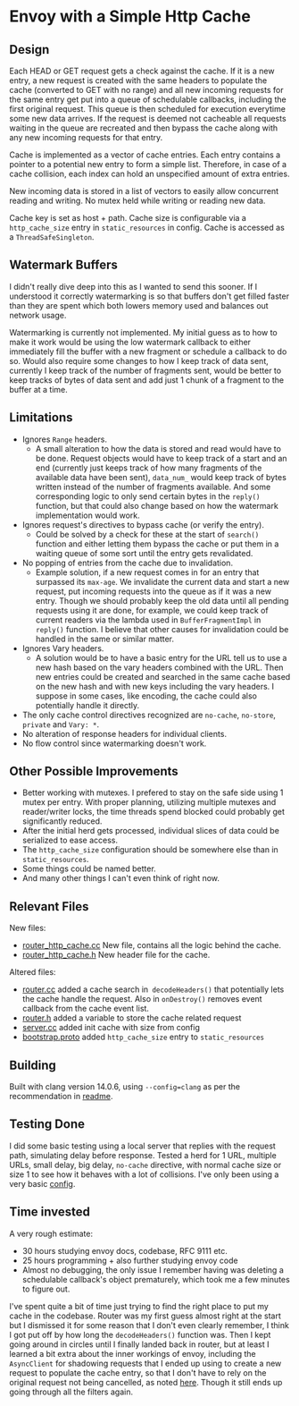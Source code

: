 # Envoy with a Simple Http Cache

## Design
Each HEAD or GET request gets a check against the cache. If it is a new entry, a new request is created with the same headers to populate the cache (converted to GET with no range) and all new incoming requests for the same entry get put into a queue of schedulable callbacks, including the first original request. This queue is then scheduled for execution everytime some new data arrives. If the request is deemed not cacheable all requests waiting in the queue are recreated and then bypass the cache along with any new incoming requests for that entry.

Cache is implemented as a vector of cache entries. Each entry contains a pointer to a potential new entry to form a simple list. Therefore, in case of a cache collision, each index can hold an unspecified amount of extra entries.

New incoming data is stored in a list of vectors to easily allow concurrent reading and writing. No mutex held while writing or reading new data.

Cache key is set as host + path. Cache size is configurable via a `http_cache_size` entry in `static_resources` in config. Cache is accessed as a `ThreadSafeSingleton`.

## Watermark Buffers
I didn't really dive deep into this as I wanted to send this sooner. If I understood it correctly watermarking is so that buffers don't get filled faster than they are spent which both lowers memory used and balances out network usage. 

Watermarking is currently not implemented. My initial guess as to how to make it work would be using the low watermark callback to either immediately fill the buffer with a new fragment or schedule a callback to do so. Would also require some changes to how I keep track of data sent, currently I keep track of the number of fragments sent, would be better to keep tracks of bytes of data sent and add just 1 chunk of a fragment to the buffer at a time.

## Limitations
- Ignores `Range` headers.
  - A small alteration to how the data is stored and read would have to be done. Request objects would have to keep track of a start and an end (currently just keeps track of how many fragments of the available data have been sent), `data_num_` would keep track of bytes written instead of the number of fragments available. And some corresponding logic to only send certain bytes in the `reply()` function, but that could also change based on how the watermark implementation would work.
- Ignores request's directives to bypass cache (or verify the entry).
  - Could be solved by a check for these at the start of `search()` function and either letting them bypass the cache or put them in a waiting queue of some sort until the entry gets revalidated.
- No popping of entries from the cache due to invalidation.
  - Example solution, if a new request comes in for an entry that surpassed its `max-age`. We invalidate the current data and start a new request, put incoming requests into the queue as if it was a new entry. Though we should probably keep the old data until all pending requests using it are done, for example, we could keep track of current readers via the lambda used in `BufferFragmentImpl` in `reply()` function. I believe that other causes for invalidation could be handled in the same or similar matter.
- Ignores Vary headers.
  - A solution would be to have a basic entry for the URL tell us to use a new hash based on the vary headers combined with the URL. Then new entries could be created and searched in the same cache based on the new hash and with new keys including the vary headers. I suppose in some cases, like encoding, the cache could also potentially handle it directly.
- The only cache control directives recognized are `no-cache`, `no-store`, `private` and `Vary: *`.
- No alteration of response headers for individual clients.
- No flow control since watermarking doesn't work.

## Other Possible Improvements
- Better working with mutexes. I prefered to stay on the safe side using 1 mutex per entry. With proper planning, utilizing multiple mutexes and reader/writer locks, the time threads spend blocked could probably get significantly reduced.
- After the initial herd gets processed, individual slices of data could be serialized to ease access.
- The `http_cache_size` configuration should be somewhere else than in `static_resources`.
- Some things could be named better.
- And many other things I can't even think of right now.

## Relevant Files
New files:
- [router_http_cache.cc](https://github.com/cermi29/envoy_http_cache/tree/main/source/common/router/router_http_cache.cc) New file, contains all the logic behind the cache.
- [router_http_cache.h](https://github.com/cermi29/envoy_http_cache/tree/main/source/common/router/router_http_cache.h) New header file for the cache.

Altered files:
- [router.cc](https://github.com/cermi29/envoy_http_cache/tree/main/source/common/router/router.cc) added a cache search in` decodeHeaders()` that potentially lets the cache handle the request. Also in `onDestroy()` removes event callback from the cache event list.
- [router.h](https://github.com/cermi29/envoy_http_cache/tree/main/source/common/router/router.h) added a variable to store the cache related request 
- [server.cc](https://github.com/cermi29/envoy_http_cache/tree/main/source/server/server.cc) added init cache with size from config
- [bootstrap.proto](https://github.com/cermi29/envoy_http_cache/tree/main/api/envoy/config/bootstrap/v3/bootstrap.proto) added `http_cache_size` entry to `static_resources`

## Building
Built with clang version 14.0.6, using `--config=clang` as per the recommendation in [readme](https://github.com/cermi29/envoy_http_cache/blob/main/bazel/README.md).

## Testing Done
I did some basic testing using a local server that replies with the request path, simulating delay before response. Tested a herd for 1 URL, multiple URLs, small delay, big delay, `no-cache` directive, with normal cache size or size 1 to see how it behaves with a lot of collisions. I've only been using a very basic [config](https://github.com/cermi29/envoy_http_cache/blob/main/configs/demo.yaml "config").

## Time invested
A very rough estimate:
- 30 hours studying envoy docs, codebase, RFC 9111 etc.
- 25 hours programming + also further studying envoy code
- Almost no debugging, the only issue I remember having was deleting a schedulable callback's object prematurely, which took me a few minutes to figure out.

I've spent quite a bit of time just trying to find the right place to put my cache in the codebase. Router was my first guess almost right at the start but I dismissed it for some reason that I don't even clearly remember, I think I got put off by how long the `decodeHeaders()` function was. Then I kept going around in circles until I finally landed back in router, but at least I learned a bit extra about the inner workings of envoy, including the `AsyncClient` for shadowing requests that I ended up using to create a new request to populate the cache entry, so that I don't have to rely on the original request not being cancelled, as noted [here](https://github.com/cermi29/envoy_http_cache/blob/main/source/extensions/http/cache/file_system_http_cache/DESIGN.md#thundering-herd). Though it still ends up going through all the filters again.
